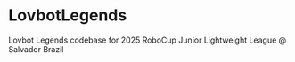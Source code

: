 # LovbotLegends

Lovbot Legends codebase for 2025 RoboCup Junior Lightweight League @ Salvador Brazil
